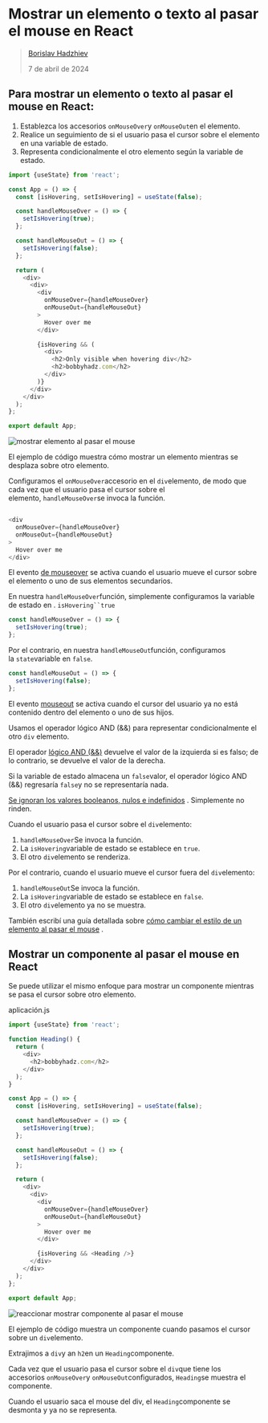 # Mostrar un elemento o texto al pasar el mouse en React

> [Borislav Hadzhiev](https://bobbyhadz.com/about)
> 
> 7 de abril de 2024

## Para mostrar un elemento o texto al pasar el mouse en React:

1. Establezca los accesorios `onMouseOver`y `onMouseOut`en el elemento.
2. Realice un seguimiento de si el usuario pasa el cursor sobre el elemento en una variable de estado.
3. Representa condicionalmente el otro elemento según la variable de estado.

```js
import {useState} from 'react';

const App = () => {
  const [isHovering, setIsHovering] = useState(false);

  const handleMouseOver = () => {
    setIsHovering(true);
  };

  const handleMouseOut = () => {
    setIsHovering(false);
  };

  return (
    <div>
      <div>
        <div
          onMouseOver={handleMouseOver}
          onMouseOut={handleMouseOut}
        >
          Hover over me
        </div>

        {isHovering && (
          <div>
            <h2>Only visible when hovering div</h2>
            <h2>bobbyhadz.com</h2>
          </div>
        )}
      </div>
    </div>
  );
};

export default App;
```



![mostrar elemento al pasar el mouse](https://bobbyhadz.com/images/blog/react-show-element-on-hover/show-element-on-hover.gif)



El ejemplo de código muestra cómo mostrar un elemento mientras se desplaza sobre otro elemento.

Configuramos el `onMouseOver`accesorio en el `div`elemento, de modo que cada vez que el usuario pasa el cursor sobre el elemento, `handleMouseOver`se invoca la función.



```js

<div
  onMouseOver={handleMouseOver}
  onMouseOut={handleMouseOut}
>
  Hover over me
</div>

```

El evento [de mouseover](https://developer.mozilla.org/en-US/docs/Web/API/Element/mouseover_event) se activa cuando el usuario mueve el cursor sobre el elemento o uno de sus elementos secundarios.

En nuestra `handleMouseOver`función, simplemente configuramos la variable de estado en . `isHovering``true`

```js
const handleMouseOver = () => {
  setIsHovering(true);
};
```

Por el contrario, en nuestra `handleMouseOut`función, configuramos la `state`variable en `false`.

```js
const handleMouseOut = () => {
  setIsHovering(false);
};
```

El evento [mouseout](https://developer.mozilla.org/en-US/docs/Web/API/Element/mouseout_event) se activa cuando el cursor del usuario ya no está contenido dentro del elemento o uno de sus hijos.

Usamos el operador lógico AND (&&) para representar condicionalmente el otro `div` elemento.

El operador [lógico AND (&&)](https://developer.mozilla.org/en-US/docs/Web/JavaScript/Reference/Operators/Logical_AND) devuelve el valor de la izquierda si es falso; de lo contrario, se devuelve el valor de la derecha.

Si la variable de estado almacena un `false`valor, el operador lógico AND (&&) regresaría `false`y no se representaría nada.

[Se ignoran los valores booleanos, nulos e indefinidos](https://reactjs.org/docs/jsx-in-depth.html#booleans-null-and-undefined-are-ignored) . Simplemente no rinden.

Cuando el usuario pasa el cursor sobre el `div`elemento:

1. `handleMouseOver`Se invoca la función.
2. La `isHovering`variable de estado se establece en `true`.
3. El otro `div`elemento se renderiza.

Por el contrario, cuando el usuario mueve el cursor fuera del `div`elemento:

1. `handleMouseOut`Se invoca la función.
2. La `isHovering`variable de estado se establece en `false`.
3. El otro `div`elemento ya no se muestra.

También escribí una guía detallada sobre [cómo cambiar el estilo de un elemento al pasar el mouse](https://bobbyhadz.com/blog/react-inline-style-hover) .

## Mostrar un componente al pasar el mouse en React

Se puede utilizar el mismo enfoque para mostrar un componente mientras se pasa el cursor sobre otro elemento.

aplicación.js

```js
import {useState} from 'react';

function Heading() {
  return (
    <div>
      <h2>bobbyhadz.com</h2>
    </div>
  );
}

const App = () => {
  const [isHovering, setIsHovering] = useState(false);

  const handleMouseOver = () => {
    setIsHovering(true);
  };

  const handleMouseOut = () => {
    setIsHovering(false);
  };

  return (
    <div>
      <div>
        <div
          onMouseOver={handleMouseOver}
          onMouseOut={handleMouseOut}
        >
          Hover over me
        </div>

        {isHovering && <Heading />}
      </div>
    </div>
  );
};

export default App;

```



![reaccionar mostrar componente al pasar el mouse](https://bobbyhadz.com/images/blog/react-show-element-on-hover/react-show-component-on-hover.gif)

El ejemplo de código muestra un componente cuando pasamos el cursor sobre un `div`elemento.

Extrajimos a `div`y an `h2`en un `Heading`componente.

Cada vez que el usuario pasa el cursor sobre el `div`que tiene los accesorios `onMouseOver`y `onMouseOut`configurados, `Heading`se muestra el componente.

Cuando el usuario saca el mouse del div, el `Heading`componente se desmonta y ya no se representa.


